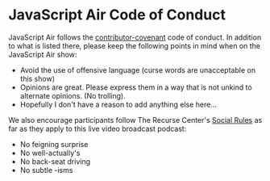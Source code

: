 # JavaScript Air Code of Conduct

JavaScript Air follows the
[contributor-covenant](http://contributor-covenant.org/version/1/3/0/code_of_conduct.md)
code of conduct. In addition to what is listed there, please keep the
following points in mind when on the JavaScript Air show:

- Avoid the use of offensive language (curse words are unacceptable on this show)
- Opinions are great. Please express them in a way that is not unkind to alternate opinions. (No trolling).
- Hopefully I don't have a reason to add anything else here...

We also encourage participants follow The Recurse Center's
[Social Rules](https://www.recurse.com/manual#sub-sec-social-rules)
as far as they apply to this live video broadcast podcast:

- No feigning surprise
- No well-actually's
- No back-seat driving
- No subtle -isms

